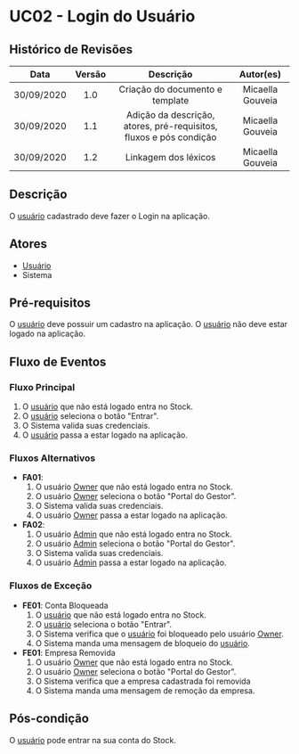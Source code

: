 # UC02 - Login do Usuário

## Histórico de Revisões

| Data | Versão | Descrição | Autor(es) |
|:----:|:------:|:---------:|:---------:|
| 30/09/2020 | 1.0 | Criação do documento e template | Micaella Gouveia |
| 30/09/2020 | 1.1 | Adição da descrição, atores, pré-requisitos, fluxos e pós condição | Micaella Gouveia |
| 30/09/2020 | 1.2 | Linkagem dos léxicos | Micaella Gouveia |

## Descrição
O [usuário](Modeling/objeto?id=usuário) cadastrado deve fazer o Login na aplicação.

## Atores
* [Usuário](Modeling/objeto?id=usuário)
* Sistema

## Pré-requisitos
O [usuário](Modeling/objeto?id=usuário) deve possuir um cadastro na aplicação.
O [usuário](Modeling/objeto?id=usuário) não deve estar logado na aplicação.

## Fluxo de Eventos
### Fluxo Principal
1. O [usuário](Modeling/objeto?id=usuário) que não está logado entra no Stock.
2. O [usuário](Modeling/objeto?id=usuário) seleciona o botão "Entrar".
3. O Sistema valida suas credenciais.
4. O [usuário](Modeling/objeto?id=usuário) passa a estar logado na aplicação.

### Fluxos Alternativos
* **FA01**: 
    1. O usuário [Owner](Modeling/objeto?id=Owner) que não está logado entra no Stock.
    2. O usuário [Owner](Modeling/objeto?id=Owner) seleciona o botão "Portal do Gestor".
    3. O Sistema valida suas credenciais.
    4. O usuário [Owner](Modeling/objeto?id=Owner) passa a estar logado na aplicação.
* **FA02**:
    1. O usuário [Admin](Modeling/objeto?id=Admin) que não está logado entra no Stock.
    2. O usuário [Admin](Modeling/objeto?id=Admin) seleciona o botão "Portal do Gestor".
    3. O Sistema valida suas credenciais.
    4. O usuário [Admin](Modeling/objeto?id=Admin) passa a estar logado na aplicação.

### Fluxos de Exceção
* **FE01**: Conta Bloqueada
    1. O [usuário](Modeling/objeto?id=usuário) que não está logado entra no Stock.
    2. O [usuário](Modeling/objeto?id=usuário) seleciona o botão "Entrar".
    3. O Sistema verifica que o [usuário](Modeling/objeto?id=usuário) foi bloqueado pelo usuário [Owner](Modeling/objeto?id=Owner).
    4. O Sistema manda uma mensagem de bloqueio do [usuário](Modeling/objeto?id=usuário).
* **FE01**: Empresa Removida
    1. O usuário [Owner](Modeling/objeto?id=Owner) que não está logado entra no Stock.
    2. O usuário [Owner](Modeling/objeto?id=Owner) seleciona o botão "Portal do Gestor".
    3. O Sistema verifica que a empresa cadastrada foi removida
    4. O Sistema manda uma mensagem de remoção da empresa.
    
## Pós-condição
O [usuário](Modeling/objeto?id=usuário) pode entrar na sua conta do Stock.